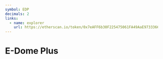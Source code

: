 ```yaml
---
symbol: EDP
decimals: 2
links:
  - name: explorer
    url: https://etherscan.io/token/0x7eAFF6b30F225475061FA49AaE97333666E258Ff
---
```


# E-Dome Plus
